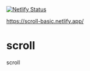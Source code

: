 [![Netlify Status](https://api.netlify.com/api/v1/badges/0901c768-f5e9-44a3-b285-ee9f3c4c885f/deploy-status)](https://app.netlify.com/sites/scroll-basic/deploys)

https://scroll-basic.netlify.app/

# scroll
scroll
